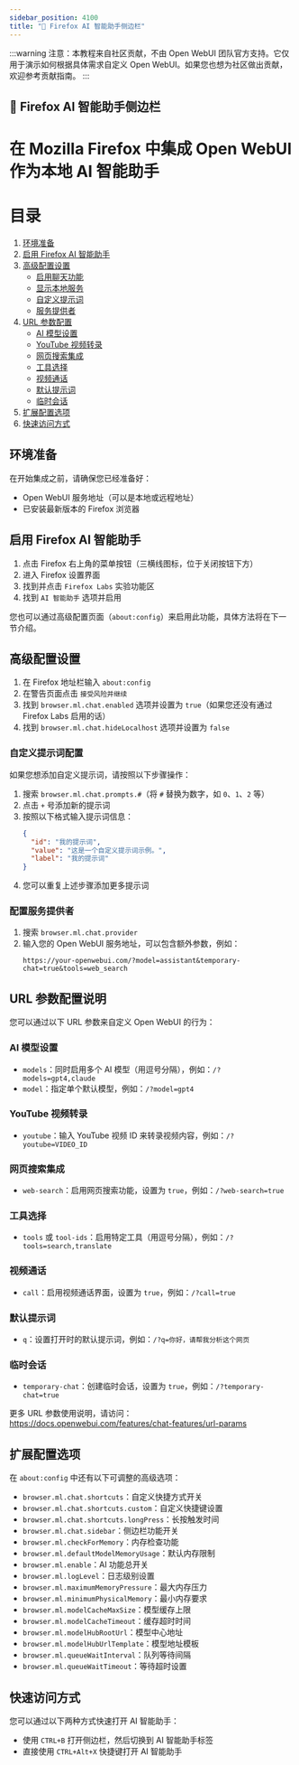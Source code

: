 ```yaml
---
sidebar_position: 4100
title: "🦊 Firefox AI 智能助手侧边栏"
---
```


:::warning
注意：本教程来自社区贡献，不由 Open WebUI 团队官方支持。它仅用于演示如何根据具体需求自定义 Open WebUI。如果您也想为社区做出贡献，欢迎参考贡献指南。
:::

## 🦊 Firefox AI 智能助手侧边栏

# 在 Mozilla Firefox 中集成 Open WebUI 作为本地 AI 智能助手

目录
=================
1. [环境准备](#prerequisites)
2. [启用 Firefox AI 智能助手](#enabling-ai-chatbot-in-firefox)
3. [高级配置设置](#configuring-aboutconfig-settings)
    * [启用聊天功能](#browsermlchatenabled)
    * [显示本地服务](#browsermlchathidelocalhost)
    * [自定义提示词](#browsermlchatsprompts)
    * [服务提供者](#browsermlchatprovider)
4. [URL 参数配置](#url-parameters-for-open-webui)
    * [AI 模型设置](#models-and-model-selection)
    * [YouTube 视频转录](#youtube-transcription)
    * [网页搜索集成](#web-search)
    * [工具选择](#tool-selection)
    * [视频通话](#call-overlay)
    * [默认提示词](#initial-query-prompt)
    * [临时会话](#temporary-chat-sessions)
5. [扩展配置选项](#additional-aboutconfig-settings)
6. [快速访问方式](#accessing-the-ai-chatbot-sidebar)

## 环境准备

在开始集成之前，请确保您已经准备好：

* Open WebUI 服务地址（可以是本地或远程地址）
* 已安装最新版本的 Firefox 浏览器

## 启用 Firefox AI 智能助手

1. 点击 Firefox 右上角的菜单按钮（三横线图标，位于关闭按钮下方）
2. 进入 Firefox 设置界面
3. 找到并点击 `Firefox Labs` 实验功能区
4. 找到 `AI 智能助手` 选项并启用

您也可以通过高级配置页面（`about:config`）来启用此功能，具体方法将在下一节介绍。

## 高级配置设置

1. 在 Firefox 地址栏输入 `about:config`
2. 在警告页面点击 `接受风险并继续`
3. 找到 `browser.ml.chat.enabled` 选项并设置为 `true`（如果您还没有通过 Firefox Labs 启用的话）
4. 找到 `browser.ml.chat.hideLocalhost` 选项并设置为 `false`

### 自定义提示词配置

如果您想添加自定义提示词，请按照以下步骤操作：

1. 搜索 `browser.ml.chat.prompts.#`（将 `#` 替换为数字，如 `0`、`1`、`2` 等）
2. 点击 `+` 号添加新的提示词
3. 按照以下格式输入提示词信息：
   ```json
   {
     "id": "我的提示词",
     "value": "这是一个自定义提示词示例。",
     "label": "我的提示词"
   }
   ```
4. 您可以重复上述步骤添加更多提示词

### 配置服务提供者

1. 搜索 `browser.ml.chat.provider`
2. 输入您的 Open WebUI 服务地址，可以包含额外参数，例如：
   ```
   https://your-openwebui.com/?model=assistant&temporary-chat=true&tools=web_search
   ```

## URL 参数配置说明

您可以通过以下 URL 参数来自定义 Open WebUI 的行为：

### AI 模型设置

* `models`：同时启用多个 AI 模型（用逗号分隔），例如：`/?models=gpt4,claude`
* `model`：指定单个默认模型，例如：`/?model=gpt4`

### YouTube 视频转录

* `youtube`：输入 YouTube 视频 ID 来转录视频内容，例如：`/?youtube=VIDEO_ID`

### 网页搜索集成

* `web-search`：启用网页搜索功能，设置为 `true`，例如：`/?web-search=true`

### 工具选择

* `tools` 或 `tool-ids`：启用特定工具（用逗号分隔），例如：`/?tools=search,translate`

### 视频通话

* `call`：启用视频通话界面，设置为 `true`，例如：`/?call=true`

### 默认提示词

* `q`：设置打开时的默认提示词，例如：`/?q=你好，请帮我分析这个网页`

### 临时会话

* `temporary-chat`：创建临时会话，设置为 `true`，例如：`/?temporary-chat=true`

更多 URL 参数使用说明，请访问：https://docs.openwebui.com/features/chat-features/url-params

## 扩展配置选项

在 `about:config` 中还有以下可调整的高级选项：

* `browser.ml.chat.shortcuts`：自定义快捷方式开关
* `browser.ml.chat.shortcuts.custom`：自定义快捷键设置
* `browser.ml.chat.shortcuts.longPress`：长按触发时间
* `browser.ml.chat.sidebar`：侧边栏功能开关
* `browser.ml.checkForMemory`：内存检查功能
* `browser.ml.defaultModelMemoryUsage`：默认内存限制
* `browser.ml.enable`：AI 功能总开关
* `browser.ml.logLevel`：日志级别设置
* `browser.ml.maximumMemoryPressure`：最大内存压力
* `browser.ml.minimumPhysicalMemory`：最小内存要求
* `browser.ml.modelCacheMaxSize`：模型缓存上限
* `browser.ml.modelCacheTimeout`：缓存超时时间
* `browser.ml.modelHubRootUrl`：模型中心地址
* `browser.ml.modelHubUrlTemplate`：模型地址模板
* `browser.ml.queueWaitInterval`：队列等待间隔
* `browser.ml.queueWaitTimeout`：等待超时设置

## 快速访问方式

您可以通过以下两种方式快速打开 AI 智能助手：

* 使用 `CTRL+B` 打开侧边栏，然后切换到 AI 智能助手标签
* 直接使用 `CTRL+Alt+X` 快捷键打开 AI 智能助手
